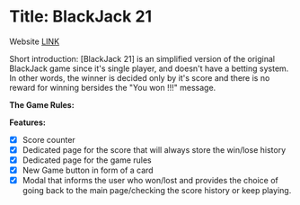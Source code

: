 # Title: BlackJack 21
Website [LINK](https://antoniobaciu.github.io/js-21-card-game/)
![]()

Short introduction:
[BlackJack 21] is an simplified version of the original BlackJack game since it's single player,
and doesn't have a betting system.
In other words, the winner is decided only by it's score and there is no reward for winning
bersides the "You won !!!" message.

__The Game Rules:__
![]()

__Features:__

- [x] Score counter
- [x] Dedicated page for the score that will always store the win/lose history
- [x] Dedicated page for the game rules
- [x] New Game button in form of a card
- [x] Modal that informs the user who won/lost and provides the choice of going back to the main page/checking the score history or keep playing. 
